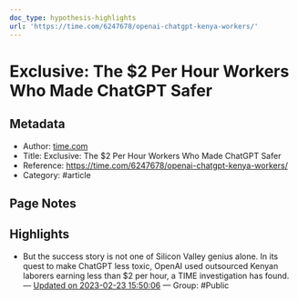 ```yaml
---
doc_type: hypothesis-highlights
url: 'https://time.com/6247678/openai-chatgpt-kenya-workers/'
---
```


# Exclusive: The $2 Per Hour Workers Who Made ChatGPT Safer

## Metadata
- Author: [time.com]()
- Title: Exclusive: The $2 Per Hour Workers Who Made ChatGPT Safer
- Reference: https://time.com/6247678/openai-chatgpt-kenya-workers/
- Category: #article

## Page Notes
## Highlights
- But the success story is not one of Silicon Valley genius alone. In its quest to make ChatGPT less toxic, OpenAI used outsourced Kenyan laborers earning less than $2 per hour, a TIME investigation has found. — [Updated on 2023-02-23 15:50:06](https://hyp.is/XH-75rOJEe2-rJ94yIj71A/time.com/6247678/openai-chatgpt-kenya-workers/) — Group: #Public



